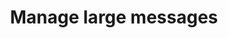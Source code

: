 ---
sidebar_position: 370
title: Manage large messages
description: Handle large Kafka messages using Conduktor
---